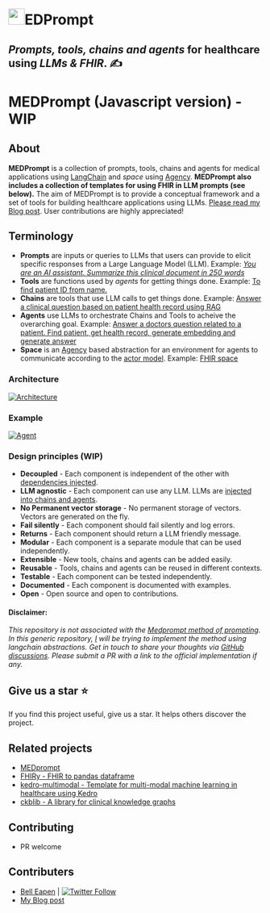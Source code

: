 # <img src="https://github.com/dermatologist/medprompt/blob/develop/images/medprompt_m_small.png" width="32" height="32">EDPrompt

## *Prompts, tools, chains and agents* for healthcare using *LLMs & FHIR*.  ✍️

# MEDPrompt (Javascript version) - WIP

## About
**MEDPrompt** is a collection of prompts, tools, chains  and agents for medical applications using [LangChain](https://www.langchain.com/) and *space* using [Agency](https://github.com/operand/agency). **MEDPrompt also includes a collection of templates for using FHIR in LLM prompts (see below).** The aim of MEDPrompt is to provide a conceptual framework and a set of tools for building healthcare applications using LLMs. [Please read my Blog post](https://nuchange.ca/2023/12/medprompt-how-to-architect-llm-solutions-for-healthcare.html). User contributions are highly appreciated!

## Terminology
* **Prompts** are inputs or queries to LLMs that users can provide to elicit specific responses from a Large Language Model (LLM). Example: [*You are an AI assistant. Summarize this clinical document in 250 words*](src/medprompt/templates/summary_v1.jinja)
* **Tools** are functions used by *agents* for getting things done. Example: [To find patient ID from name.](src/medprompt/tools/find_patient.py)
* **Chains** are tools that use LLM calls to get things done. Example: [Answer a clinical question based on patient health record using RAG](src/medprompt/chains/rag_chain.py)
* **Agents** use LLMs to orchestrate Chains and Tools to acheive the overarching goal. Example: [Answer a doctors question related to a patient. Find patient, get health record, generate embedding and generate answer](src/medprompt/agents/fhir_agent.py)
* **Space** is an [Agency](https://github.com/operand/agency) based abstraction for an environment for agents to communicate according to the [actor model](https://en.wikipedia.org/wiki/Actor_model). Example: [FHIR space](examples/example_space_gradio.py)

### Architecture
[![Architecture](https://github.com/dermatologist/medprompt/blob/develop/notes/arch.drawio.svg)](https://github.com/dermatologist/medprompt/blob/develop/notes/arch.drawio.svg)

### Example
[![Agent](https://github.com/dermatologist/medprompt/blob/develop/notes/agent.drawio.svg)](https://github.com/dermatologist/medprompt/blob/develop/notes/agent.drawio.svg)


### Design principles (WIP)
* **Decoupled** - Each component is independent of the other with [dependencies injected](src/medprompt/bootstrap.py).
* **LLM agnostic** - Each component can use any LLM. LLMs are [injected into chains and agents](src/medprompt/bootstrap.py).
* **No Permanent vector storage** - No permanent storage of vectors. Vectors are generated on the fly.
* **Fail silently** - Each component should fail silently and log errors.
* **Returns** - Each component should return a LLM friendly message.
* **Modular** - Each component is a separate module that can be used independently.
* **Extensible** - New tools, chains and agents can be added easily.
* **Reusable** - Tools, chains and agents can be reused in different contexts.
* **Testable** - Each component can be tested independently.
* **Documented** - Each component is documented with examples.
* **Open** - Open source and open to contributions.

#### Disclaimer:
*This repository is not associated with the [Medprompt method of prompting](https://arxiv.org/pdf/2311.16452.pdf). In this generic repository, [I](https://nuchange.ca) will be trying to implement the method using langchain abstractions. Get in touch to share your thoughts via [GitHub discussions](https://github.com/dermatologist/medprompt/discussions). Please submit a PR with a link to the official implementation if any.*

## Give us a star ⭐️
If you find this project useful, give us a star. It helps others discover the project.

## Related projects

* [MEDprompt](https://github.com/dermatologist/medprompt)
* [FHIRy - FHIR to pandas dataframe](https://github.com/dermatologist/fhiry)
* [kedro-multimodal - Template for multi-modal machine learning in healthcare using Kedro](https://github.com/dermatologist/kedro-multimodal)
* [ckblib - A library for clinical knowledge graphs](https://github.com/dermatologist/ckblib)

## Contributing
* PR welcome


## Contributers
* [Bell Eapen](https://nuchange.ca) | [![Twitter Follow](https://img.shields.io/twitter/follow/beapen?style=social)](https://twitter.com/beapen)
* [My Blog post](https://nuchange.ca/2023/12/medprompt-how-to-architect-llm-solutions-for-healthcare.html)